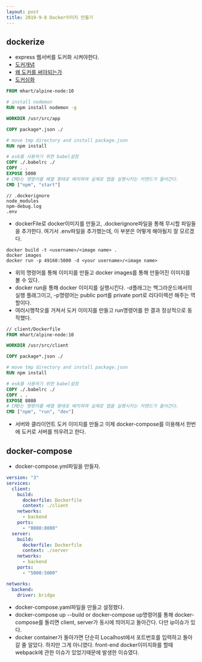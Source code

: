 ```yaml
---
layout: post
title: 2019-9-8 Docker이미지 만들기
---
```


## dockerize

- express 웹서버를 도커화 시켜야한다.
- [도커개념](https://blog.nacyot.com/articles/2014-01-27-easy-deploy-with-docker/)
- [왜 도커를 써야되는가](https://www.44bits.io/ko/post/why-should-i-use-docker-container)
- [도커심화](https://www.44bits.io/ko/post/almost-perfect-development-environment-with-docker-and-docker-compose)

```dockerfile
FROM mhart/alpine-node:10

# install nodemon
RUN npm install nodemon -g

WORKDIR /usr/src/app

COPY package*.json ./

# move tmp directory and install package.json
RUN npm install

# es6를 사용하기 위한 babel설정
COPY ./.babelrc ./
COPY . .
EXPOSE 5000
# CMD는 명령어를 배열 형태로 배치하며 실제로 앱을 실행시키는 커맨드가 들어간다.
CMD ["npm", "start"]

```

```
// .dockerignore
node_modules
npm-debug.log
.env

```

- dockerFile로 docker이미지를 만들고, .dockerignore파일을 통해 무시할 파일들을 추가한다. 여기서 .env파일을 추가했는데, 이 부분은 어떻게 해야될지 잘 모르겠다.

```shell
docker build -t <username>/<image name> .
docker images
docker run -p 49160:5000 -d <your username>/<image name>
```

- 위의 명령어를 통해 이미지를 만들고 docker images를 통해 만들어진 이미지를 볼 수 있다.
- docker run을 통해 docker 이미지를 실행시킨다. -d플래그는 백그라운드에서의 실행 플래그이고, -p명령어는 public port를 private port로 리다이렉션 해주는 역할이다.
- 여러시행착오를 거쳐서 도커 이미지를 만들고 run명령어를 한 결과 정상적으로 동작했다.

```dockerfile
// client/Dockerfile
FROM mhart/alpine-node:10

WORKDIR /usr/src/client

COPY package*.json ./

# move tmp directory and install package.json
RUN npm install

# es6를 사용하기 위한 babel설정
COPY ./.babelrc ./
COPY . .
EXPOSE 8080
# CMD는 명령어를 배열 형태로 배치하며 실제로 앱을 실행시키는 커맨드가 들어간다.
CMD ["npm", "run", "dev"]
```

- 서버와 클라이언트 도커 이미지를 만들고 이제 docker-compose를 이용해서 한번에 도커로 서버를 띄우려고 한다.



## docker-compose

- docker-compose.yml파일을 만들자.

```yaml
version: "3"
services:
  client:
    build:
      dockerfile: Dockerfile
      context: ./client
    networks:
      - backend
    ports:
      - "8080:8080"
  server:
    build:
      dockerfile: Dockerfile
      context: ./server
    networks:
      - backend
    ports:
      - "5000:5000"

networks:
  backend:
    driver: bridge

```

- docker-compose.yaml파일을 만들고 설정했다.
- docker-compose up --build or docker-compose up명령어를 통해 docker-compose를 돌리면 client, server가 동시에 띄어지고 돌아간다. 다만 ip이슈가 있다.
- docker container가 돌아가면 단순히 Localhost에서 포트번호를 입력하고 돌아갈 줄 알았다. 하지만 그게 아니였다. front-end docker이미지화를 할때 webpack에 관한 이슈가 있었기때문에 발생한 이슈였다.
